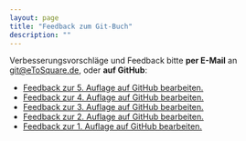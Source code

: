 ```yaml
---
layout: page
title: "Feedback zum Git-Buch"
description: ""
---
```


Verbesserungsvorschläge und Feedback bitte **per E-Mail** an git@eToSquare.de,
oder **auf GitHub**:
 
 * [Feedback zur 5. Auflage auf GitHub bearbeiten.](https://github.com/kapitel26/gitbuch-feedback/blob/master/feedback-git-buch-auflage-5.md)
 * [Feedback zur 4. Auflage auf GitHub bearbeiten.](https://github.com/kapitel26/gitbuch-feedback/blob/master/feedback-git-buch-auflage-4.md)
 * [Feedback zur 3. Auflage auf GitHub bearbeiten.](https://github.com/kapitel26/gitbuch-feedback/blob/master/feedback-git-buch-auflage-3.md)
 * [Feedback zur 2. Auflage auf GitHub bearbeiten.](https://github.com/kapitel26/gitbuch-feedback/blob/master/feedback-git-buch-auflage-2.md)
 * [Feedback zur 1. Auflage auf GitHub bearbeiten.](https://github.com/kapitel26/gitbuch-feedback/blob/master/feedback-git-buch-auflage-1.md)
 
 